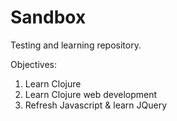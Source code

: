 # Sandbox
Testing and learning repository. 

Objectives:
1) Learn Clojure
2) Learn Clojure web development
3) Refresh Javascript & learn JQuery
